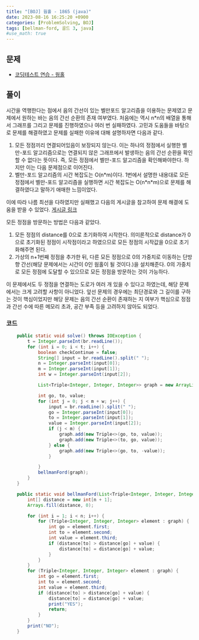 ```yaml
---
title: "[BOJ] 웜홀 - 1865 (java)"
date: 2023-08-16 16:25:20 +0900
categories: [ProblemSolving, BOJ]
tags: [bellman-ford, 골드 3, java]
#use_math: true
---
```

## 문제

- [코딩테스트 연습 - 웜홀](https://www.acmicpc.net/problem/1865)

## 풀이
시간을 역행한다는 점에서 음의 간선이 있는 벨만포드 알고리즘을 이용하는 문제였고 문제에서 원하는 바는 음의 간선 순환의 존재 여부였다.
처음에는 역시 n*n의 배열을 통해서 그래프를 그리고 문제를 진행하였으나 여러 번 실패하였다. 고민과 도움들을 바탕으로 문제를 해결하였고 문제를 실패한 이유에 대해 설명하자면 다음과 같다.
1. 모든 정점끼리 연결되어있음이 보장되지 않는다.
이는 하나의 정점에서 실행한 벨만-포드 알고리즘으로는 연결되지 않은 그래프에서 발생하는 음의 간선 순환을 확인할 수 없다는 뜻이다. 즉, 모든 정점에서 벨만-포드 알고리즘을 확인해봐야한다. 하지만 이는 다음 문제점으로 이어진다.
2. 벨만-포드 알고리즘의 시간 복잡도는 O(n\*m)이다.
1번에서 설명한 내용대로 모든 정점에서 벨만-포드 알고리즘을 실행하면 시간 복잡도는 O(n\*n\*m)으로 문제를 해결하였다고 말하기 애매한 느낌이었다.
  
이에 따라 나름 최선을 다하였지만 실패했고 다음의 게시글을 참고하여 문제 해결에 도움을 받을 수 있었다. [게시글 링크](https://www.acmicpc.net/board/view/72995)

모든 정점을 방문하는 방법은 다음과 같았다. 
1. 모든 정점의 distance를 0으로 초기화하여 시작한다.
의미론적으로 distance가 0으로 초기화된 정점이 시작점이라고 하였으므로 모든 정점의 시작값을 0으로 초기화해주면 된다.
2. 가상의 n+1번째 정점을 추가한 뒤, 다른 모든 정점으로 0의 가중치로 이동하는 단방향 간선(해당 문제에서는 시간이 0인 웜홀이 될 것이다.)을 설치해준다.
0의 가중치로 모든 정점에 도달할 수 있으므로 모든 정점을 방문하는 것이 가능하다.

이 문제에서도 두 정점을 연결하는 도로가 여러 개 있을 수 있다고 하였는데, 해당 문제에서는 크게 고려할 사항이 아니었다. 앞선 문제의 경우에는 최단경로와 그 길이를 구하는 것이 핵심이었지만 해당 문제는 음의 간선 순환이 존재하는 지 여부가 핵심으로 정점과 간선 수에 따른 메모리 초과, 공간 부족 등을 고려하지 않아도 되었다.

### 코드
```java
    public static void solve() throws IOException {
        t = Integer.parseInt(br.readLine());
        for (int i = 0; i < t; i++) {
            boolean checkContinue = false;
            String[] input = br.readLine().split(" ");
            n = Integer.parseInt(input[0]);
            m = Integer.parseInt(input[1]);
            int w = Integer.parseInt(input[2]);

            List<Triple<Integer, Integer, Integer>> graph = new ArrayList<>();

            int go, to, value;
            for (int j = 0; j < m + w; j++) {
                input = br.readLine().split(" ");
                go = Integer.parseInt(input[0]);
                to = Integer.parseInt(input[1]);
                value = Integer.parseInt(input[2]);
                if (j < m) {
                    graph.add(new Triple<>(go, to, value));
                    graph.add(new Triple<>(to, go, value));
                } else {
                    graph.add(new Triple<>(go, to, -value));
                }

            }
            bellmanFord(graph);
        }
    }

    public static void bellmanFord(List<Triple<Integer, Integer, Integer>> graph) {
        int[] distance = new int[n + 1];
        Arrays.fill(distance, 0);

        for (int i = 1; i < n; i++) {
            for (Triple<Integer, Integer, Integer> element : graph) {
                int go = element.first;
                int to = element.second;
                int value = element.third;
                if (distance[to] > distance[go] + value) {
                    distance[to] = distance[go] + value;
                }
            }
        }
        for (Triple<Integer, Integer, Integer> element : graph) {
            int go = element.first;
            int to = element.second;
            int value = element.third;
            if (distance[to] > distance[go] + value) {
                distance[to] = distance[go] + value;
                print("YES");
                return;
            }
        }
        print("NO");
    }
```